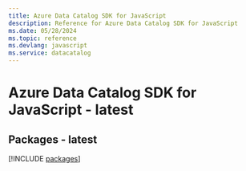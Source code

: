 ```yaml
---
title: Azure Data Catalog SDK for JavaScript
description: Reference for Azure Data Catalog SDK for JavaScript
ms.date: 05/28/2024
ms.topic: reference
ms.devlang: javascript
ms.service: datacatalog
---
```

# Azure Data Catalog SDK for JavaScript - latest
## Packages - latest
[!INCLUDE [packages](data-catalog-index.md)]